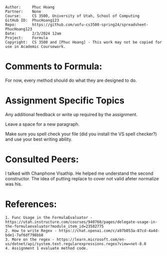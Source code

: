 ```
Author:     Phuc Hoang
Partner:    None
Course:     CS 3500, University of Utah, School of Computing
GitHub ID:  PhucHoang123
Repo:       https://github.com/uofu-cs3500-spring24/spreadsheet-PhucHoang123
Date:       2/3/2024 12am
Project:    Formula 
Copyright:  CS 3500 and [Phuc Hoang] - This work may not be copied for use in Academic Coursework.
```

# Comments to Formula:
For now, every method should do what they are designed to do.
# Assignment Specific Topics
Any additional feedback or write up required by the assignment.

Leave a space for a new paragraph.

Make sure you spell check your file (did you install the VS spell checker?) and use your best writing ability.

# Consulted Peers:

I talked with Chanphone Visathip. He helped me understand the second constructor. The idea of putting replace to cover not valid afeter normalize
was his.

# References:

    1. Func Usage in the FormulaEvaluator - https://utah.instructure.com/courses/940768/pages/delegate-usage-in-the-formulaevaluator?module_item_id=23582775
    2. How to write Regex - https://chat.openai.com/c/a97b053a-87cd-4a4d-bde1-7af6df798bb8
    3. More on the regex - https://learn.microsoft.com/en-us/dotnet/api/system.text.regularexpressions.regex?view=net-8.0
    4. Assignment 1 evaluate method code.